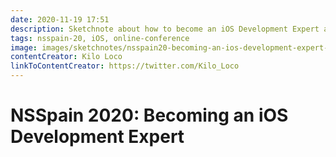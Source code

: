 ```yaml
---
date: 2020-11-19 17:51
description: Sketchnote about how to become an iOS Development Expert at NSSpain 2020
tags: nsspain-20, iOS, online-conference
image: images/sketchnotes/nsspain20-becoming-an-ios-development-expert-small.jpg
contentCreator: Kilo Loco
linkToContentCreator: https://twitter.com/Kilo_Loco
---
```


# NSSpain 2020: Becoming an iOS Development Expert
